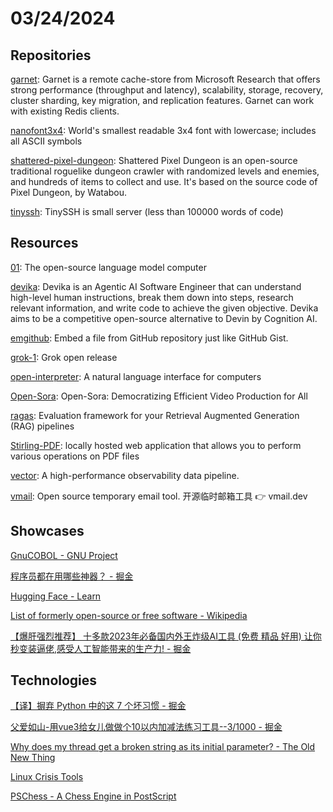 # 03/24/2024

## Repositories
[garnet](https://github.com/microsoft/garnet): Garnet is a remote cache-store from Microsoft Research that offers strong performance (throughput and latency), scalability, storage, recovery, cluster sharding, key migration, and replication features. Garnet can work with existing Redis clients.

[nanofont3x4](https://github.com/Michaelangel007/nanofont3x4): World's smallest readable 3x4 font with lowercase; includes all ASCII symbols

[shattered-pixel-dungeon](https://github.com/00-Evan/shattered-pixel-dungeon): Shattered Pixel Dungeon is an open-source traditional roguelike dungeon crawler with randomized levels and enemies, and hundreds of items to collect and use. It's based on the source code of Pixel Dungeon, by Watabou.

[tinyssh](https://github.com/janmojzis/tinyssh): TinySSH is small server (less than 100000 words of code)

## Resources
[01](https://github.com/OpenInterpreter/01): The open-source language model computer

[devika](https://github.com/stitionai/devika): Devika is an Agentic AI Software Engineer that can understand high-level human instructions, break them down into steps, research relevant information, and write code to achieve the given objective. Devika aims to be a competitive open-source alternative to Devin by Cognition AI.

[emgithub](https://github.com/yusanshi/emgithub): Embed a file from GitHub repository just like GitHub Gist.

[grok-1](https://github.com/xai-org/grok-1): Grok open release

[open-interpreter](https://github.com/OpenInterpreter/open-interpreter): A natural language interface for computers

[Open-Sora](https://github.com/hpcaitech/Open-Sora): Open-Sora: Democratizing Efficient Video Production for All

[ragas](https://github.com/explodinggradients/ragas): Evaluation framework for your Retrieval Augmented Generation (RAG) pipelines

[Stirling-PDF](https://github.com/Stirling-Tools/Stirling-PDF): locally hosted web application that allows you to perform various operations on PDF files

[vector](https://github.com/vectordotdev/vector): A high-performance observability data pipeline.

[vmail](https://github.com/yesmore/vmail): Open source temporary email tool. 开源临时邮箱工具 👉 vmail.dev

## Showcases
[GnuCOBOL - GNU Project](https://gnucobol.sourceforge.io/)

[程序员都在用哪些神器？ - 掘金](https://juejin.cn/post/7346119032524357642)

[Hugging Face - Learn](https://huggingface.co/learn)

[List of formerly open-source or free software - Wikipedia](https://en.wikipedia.org/wiki/List_of_formerly_open-source_or_free_software)

[【爆肝强烈推荐】 十多款2023年必备国内外王炸级AI工具 (免费 精品 好用) 让你秒变装逼佬,感受人工智能带来的生产力! - 掘金](https://juejin.cn/post/7223037521423990844)

## Technologies
[【译】摒弃 Python 中的这 7 个坏习惯 - 掘金](https://juejin.cn/post/7296017029705220115)

[父爱如山-用vue3给女儿做做个10以内加减法练习工具--3/1000 - 掘金](https://juejin.cn/post/7347910198784999461)

[Why does my thread get a broken string as its initial parameter? - The Old New Thing](https://devblogs.microsoft.com/oldnewthing/20240322-00/?p=109563)

[Linux Crisis Tools](https://www.brendangregg.com/blog/2024-03-24/linux-crisis-tools.html)

[PSChess - A Chess Engine in PostScript](https://seriot.ch/projects/pschess.html)
